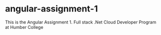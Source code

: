 # angular-assignment-1
This is the Angular Assignment 1. Full stack .Net Cloud Developer Program at Humber College
